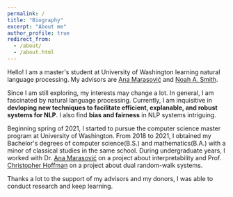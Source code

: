 ```yaml
---
permalink: /
title: "Biography"
excerpt: "About me"
author_profile: true
redirect_from: 
  - /about/
  - /about.html
---
```

Hello! I am a master's student at University of Washington learning natural language processing. My advisors are [Ana Marasović](https://www.anamarasovic.com/) and [Noah A. Smith](https://homes.cs.washington.edu/~nasmith/).

Since I am still exploring, my interests may change a lot. In general, I am fascinated by natural language processing. Currently, I am inquisitive in **devloping new techniques to facilitate efficient, explanable, and robust systems for NLP**. I also find **bias and fairness** in NLP systems intriguing.

Beginning spring of 2021, I started to pursue the computer science master program at University of Washington. From 2018 to 2021, I obtained my Bachelor's degrees of computer science(B.S.) and mathematics(B.A.) with a minor of classical studies in the same school. During undergraduate years, I worked with Dr. [Ana Marasović](https://www.anamarasovic.com/) on a project about interpretability and Prof. [Christopher Hoffman](https://sites.math.washington.edu/~hoffman/) on a project about dual random-walk systems.

Thanks a lot to the support of my advisors and my donors, I was able to conduct research and keep learning.